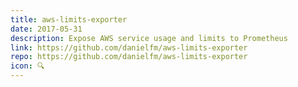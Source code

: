 ```yaml
---
title: aws-limits-exporter
date: 2017-05-31
description: Expose AWS service usage and limits to Prometheus
link: https://github.com/danielfm/aws-limits-exporter
repo: https://github.com/danielfm/aws-limits-exporter
icon: 🔍
---
```

